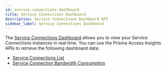 ```yaml
---
id: service-connections-dashboard
title: Service Connections Dashboard
description: Service Connections Dashboard API
sidebar_label: Service Connections Dashboard
---
```


The [Service Connections Dashboard](https://docs.paloaltonetworks.com/prisma/prisma-access/prisma-access-insights/insights/service-connections-dashboard)
allows you to view your Service Connections instances in real time. You can use the Prisma Access Insights
APIs to retrieve the following dashboard data:

- [Service Connections List](/access/docs/insights/examples/service-connections-dashboard/sc_list)
- [Service Connection Bandwidth Consumption](/access/docs/insights/examples/service-connections-dashboard/sc-bandwidth-consumption)

